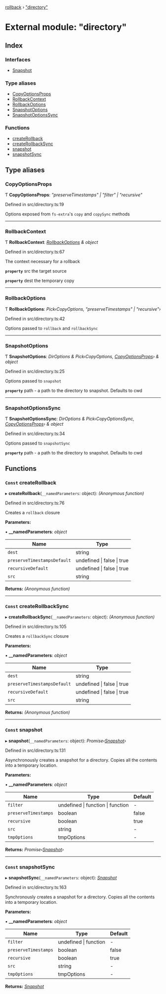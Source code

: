 [rollback](../README.md) › ["directory"](_directory_.md)

# External module: "directory"

## Index

### Interfaces

* [Snapshot](../interfaces/_directory_.snapshot.md)

### Type aliases

* [CopyOptionsProps](_directory_.md#copyoptionsprops)
* [RollbackContext](_directory_.md#rollbackcontext)
* [RollbackOptions](_directory_.md#rollbackoptions)
* [SnapshotOptions](_directory_.md#snapshotoptions)
* [SnapshotOptionsSync](_directory_.md#snapshotoptionssync)

### Functions

* [createRollback](_directory_.md#const-createrollback)
* [createRollbackSync](_directory_.md#const-createrollbacksync)
* [snapshot](_directory_.md#const-snapshot)
* [snapshotSync](_directory_.md#const-snapshotsync)

## Type aliases

###  CopyOptionsProps

Ƭ **CopyOptionsProps**: *"preserveTimestamps" | "filter" | "recursive"*

Defined in src/directory.ts:19

Options exposed from `fs-extra`'s `copy` and `copySync` methods

___

###  RollbackContext

Ƭ **RollbackContext**: *[RollbackOptions](_directory_.md#rollbackoptions) & object*

Defined in src/directory.ts:67

The context necessary for a rollback

**`property`** src the target source

**`property`** dest the temporary copy

___

###  RollbackOptions

Ƭ **RollbackOptions**: *Pick‹CopyOptions, "preserveTimestamps" | "recursive"›*

Defined in src/directory.ts:42

Options passed to `rollback` and `rollbackSync`

___

###  SnapshotOptions

Ƭ **SnapshotOptions**: *DirOptions & Pick‹CopyOptions, [CopyOptionsProps](_directory_.md#copyoptionsprops)› & object*

Defined in src/directory.ts:25

Options passed to `snapshot`

**`property`** path - a path to the directory to snapshot. Defaults to cwd

___

###  SnapshotOptionsSync

Ƭ **SnapshotOptionsSync**: *DirOptions & Pick‹CopyOptionsSync, [CopyOptionsProps](_directory_.md#copyoptionsprops)› & object*

Defined in src/directory.ts:34

Options passed to `snapshotSync`

**`property`** path - a path to the directory to snapshot. Defaults to cwd

## Functions

### `Const` createRollback

▸ **createRollback**(`__namedParameters`: object): *(Anonymous function)*

Defined in src/directory.ts:76

Creates a `rollback` closure

**Parameters:**

▪ **__namedParameters**: *object*

Name | Type |
------ | ------ |
`dest` | string |
`preserveTimestampsDefault` | undefined &#124; false &#124; true |
`recursiveDefault` | undefined &#124; false &#124; true |
`src` | string |

**Returns:** *(Anonymous function)*

___

### `Const` createRollbackSync

▸ **createRollbackSync**(`__namedParameters`: object): *(Anonymous function)*

Defined in src/directory.ts:105

Creates a `rollbackSync` closure

**Parameters:**

▪ **__namedParameters**: *object*

Name | Type |
------ | ------ |
`dest` | string |
`preserveTimestampsDefault` | undefined &#124; false &#124; true |
`recursiveDefault` | undefined &#124; false &#124; true |
`src` | string |

**Returns:** *(Anonymous function)*

___

### `Const` snapshot

▸ **snapshot**(`__namedParameters`: object): *Promise‹[Snapshot](../interfaces/_directory_.snapshot.md)›*

Defined in src/directory.ts:131

Asynchronously creates a snapshot for a directory.
Copies all the contents into a temporary location.

**Parameters:**

▪ **__namedParameters**: *object*

Name | Type | Default |
------ | ------ | ------ |
`filter` | undefined &#124; function &#124; function | - |
`preserveTimestamps` | boolean | false |
`recursive` | boolean | true |
`src` | string | - |
`tmpOptions` | tmpOptions | - |

**Returns:** *Promise‹[Snapshot](../interfaces/_directory_.snapshot.md)›*

___

### `Const` snapshotSync

▸ **snapshotSync**(`__namedParameters`: object): *[Snapshot](../interfaces/_directory_.snapshot.md)*

Defined in src/directory.ts:163

Synchronously creates a snapshot for a directory.
Copies all the contents into a temporary location.

**Parameters:**

▪ **__namedParameters**: *object*

Name | Type | Default |
------ | ------ | ------ |
`filter` | undefined &#124; function | - |
`preserveTimestamps` | boolean | false |
`recursive` | boolean | true |
`src` | string | - |
`tmpOptions` | tmpOptions | - |

**Returns:** *[Snapshot](../interfaces/_directory_.snapshot.md)*
